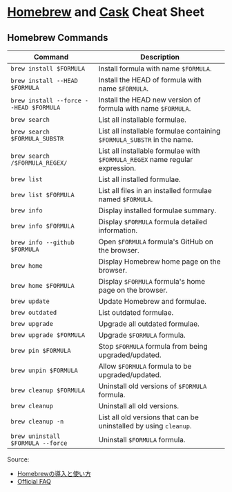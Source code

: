 # [Homebrew](http://brew.sh/) and [Cask](http://caskroom.io/) Cheat Sheet

## Homebrew Commands

Command|Description
-------|----------------
`brew install $FORMULA` | Install formula with name `$FORMULA`.
`brew install --HEAD $FORMULA` | Install the HEAD of formula with name `$FORMULA`.
`brew install --force --HEAD $FORMULA` | Install the HEAD new version of formula with name `$FORMULA`.
`brew search` | List all installable formulae.
`brew search $FORMULA_SUBSTR` | List all installable formulae containing `$FORMULA_SUBSTR` in the name.
`brew search /$FORMULA_REGEX/` | List all installable formulae with `$FORMULA_REGEX` name regular expression.
`brew list` | List all installed formulae.
`brew list $FORMULA` | List all files in an installed formulae named `$FORMULA`.
`brew info` | Display installed formulae summary.
`brew info $FORMULA` | Display `$FORMULA` formula detailed information.
`brew info --github $FORMULA` | Open `$FORMULA` formula's GitHub on the browser.
`brew home` | Display Homebrew home page on the browser.
`brew home $FORMULA` | Display `$FORMULA` formula's home page on the browser.
`brew update` | Update Homebrew and formulae.
`brew outdated` | List outdated formulae.
`brew upgrade` | Upgrade all outdated formulae.
`brew upgrade $FORMULA` | Upgrade `$FORMULA` formula.
`brew pin $FORMULA` | Stop `$FORMULA` formula from being upgraded/updated.
`brew unpin $FORMULA` | Allow `$FORMULA` formula to be upgraded/updated.
`brew cleanup $FORMULA` | Uninstall old versions of `$FORMULA` formula.
`brew cleanup` | Uninstall all old versions.
`brew cleanup -n` | List all old versions that can be uninstalled by using `cleanup`.
`brew uninstall $FORMULA --force` | Uninstall `$FORMULA` formula.

Source:
- [Homebrewの導入と使い方](http://tech.caph.jp/2011/04/06/homebrew%E3%81%AE%E5%B0%8E%E5%85%A5%E3%81%A8%E4%BD%BF%E3%81%84%E6%96%B9/)
- [Official FAQ](https://github.com/Homebrew/homebrew/blob/master/share/doc/homebrew/FAQ.md)
